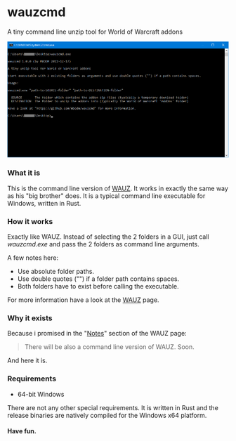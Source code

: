 # wauzcmd
A tiny command line unzip tool for World of Warcraft addons 

![WAUZ](screenshot.png)

### What it is

This is the command line version of [WAUZ](https://github.com/mbodm/wauz). It works in exactly the same way as his "big brother" does. It is a typical command line executable for Windows, written in Rust.

### How it works

Exactly like WAUZ. Instead of selecting the 2 folders in a GUI, just call _wauzcmd.exe_ and pass the 2 folders as command line arguments.

A few notes here:
- Use absolute folder paths.
- Use double quotes ("") if a folder path contains spaces.
- Both folders have to exist before calling the executable.

For more information have a look at the [WAUZ](https://github.com/mbodm/wauz) page.

### Why it exists

Because i promised in the "[Notes](https://github.com/mbodm/wauz#notes)" section of the WAUZ page:

>There will be also a command line version of WAUZ. Soon.

And here it is.

### Requirements

- 64-bit Windows

There are not any other special requirements. It is written in Rust and the release binaries are natively compiled for the Windows x64 platform.

#### Have fun.
